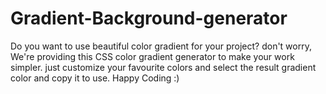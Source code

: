 # Gradient-Background-generator
Do you want to use beautiful color gradient for your project? don't worry, We're providing this CSS color gradient generator to make your work simpler. just customize your favourite colors and select the result gradient color and copy it to use. Happy Coding :)
